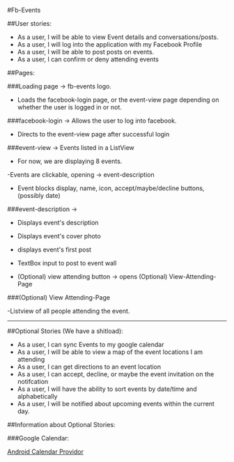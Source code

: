 #Fb-Events

##User stories:

 - As a user, I will be able to view Event details and conversations/posts.
 - As a user, I will log into the application with my Facebook Profile
 - As a user, I will be able to post posts on events.
 - As a user, I can confirm or deny attending events

##Pages:

###Loading page -> fb-events logo.

- Loads the facebook-login page, or the event-view page depending on whether the user is logged in or not.

###facebook-login -> Allows the user to log into facebook.

- Directs to the event-view page after successful login

###event-view -> Events listed in a ListView

- For now, we are displaying 8 events.

-Events are clickable, opening -> event-description

- Event blocks display, name, icon, accept/maybe/decline buttons, (possibly date)

###event-description -> 

- Displays event's description

- Displays event's cover photo

- displays event's first post

- TextBox input to post to event wall

- (Optional) view attending button -> opens (Optional) View-Attending-Page

###(Optional) View Attending-Page

-Listview of all people attending the event.

---

##Optional Stories (We have a shitload):

- As a user, I can sync Events to my google calendar
- As a user, I will be able to view a map of the event locations I am attending
- As a user, I can get directions to an event location
- As a user, I can accept, decline, or maybe the event invitation on the notifcation
- As a user, I will have the ability to sort events by date/time and alphabetically
- As a user, I will be notified about upcoming events within the current day.

##Information about Optional Stories:

###Google Calendar: 

[Android Calendar Providor](http://developer.android.com/guide/topics/providers/calendar-provider.html)
